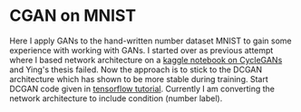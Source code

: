 # CGAN on MNIST 

Here I apply GANs to the hand-written number dataset MNIST to gain some experience with working with GANs.
I started over as previous attempt where I based network architecture on a [kaggle notebook on CycleGANs](https://www.kaggle.com/amyjang/monet-cyclegan-tutorial) and Ying's thesis failed. 
Now the approach is to stick to the DCGAN architecture which has shown to be more stable during training.
Start DCGAN code given in [tensorflow tutorial](https://www.tensorflow.org/tutorials/generative/dcgan). 
Currently I am converting the network architecture to include condition (number label).

